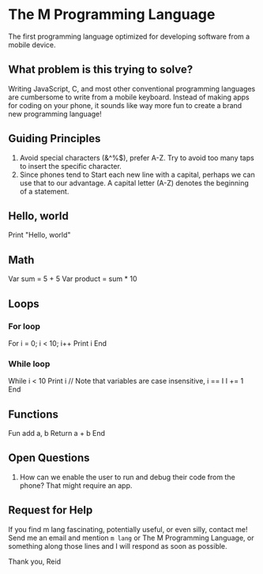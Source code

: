 # The M Programming Language
The first programming language optimized for developing software from a mobile device. 

## What problem is this trying to solve?
Writing JavaScript, C, and most other conventional programming languages are cumbersome to write from a mobile keyboard. Instead of making apps for coding on your phone, it sounds like way more fun to create a brand new programming language! 

## Guiding Principles
1. Avoid special characters (&^%$), prefer A-Z. Try to avoid too many taps to insert the specific character.
2. Since phones tend to Start each new line with a capital, perhaps we can use that to our advantage. A capital letter (A-Z) denotes the beginning of a statement.

## Hello, world
Print "Hello, world"

## Math
Var sum = 5 + 5
Var product = sum * 10

## Loops
### For loop
For i = 0; i < 10; i++
Print i
End

### While loop
While i < 10
Print i
// Note that variables are case insensitive, i == I
I += 1
End

## Functions
Fun add a, b
Return a + b
End

## Open Questions
1. How can we enable the user to run and debug their code from the phone? That might require an app.

## Request for Help
If you find m lang fascinating, potentially useful, or even silly, contact me! Send me an email and mention `m lang` or The M Programming Language, or something along those lines and I will respond as soon as possible. 

Thank you,
Reid
